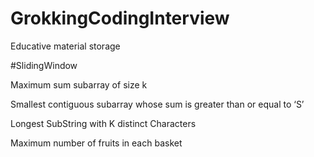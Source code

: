 # GrokkingCodingInterview
Educative material storage

#SlidingWindow

Maximum sum subarray of size k

Smallest contiguous subarray whose sum is greater than or equal to ‘S’

Longest SubString with K distinct Characters

Maximum number of fruits in each basket
